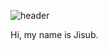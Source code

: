 ![header](https://capsule-render.vercel.app/api?type=waving&color=auto&height=200&section=header&text=Jisub%20Choi&fontSize=32)

Hi, my name is Jisub.